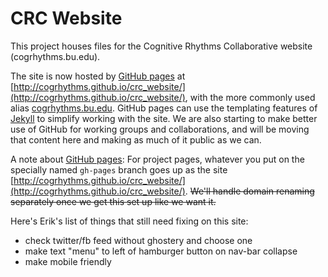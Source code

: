 CRC Website
===========

This project houses files for the Cognitive Rhythms Collaborative website (cogrhythms.bu.edu).

The site is now hosted by [GitHub pages](pages.github.com) at [http://cogrhythms.github.io/crc_website/](http://cogrhythms.github.io/crc_website/), with the more commonly used alias [cogrhythms.bu.edu](http://cogrhythms.bu.edu).  GitHub pages can use the templating features of [Jekyll](http://jekyllrb.com/) to simplify working with the site. We are also starting to make better use of GitHub for working groups and collaborations, and will be moving that content here and making as much of it public as we can.

A note about [GitHub pages](http://pages.github.com): For project pages, whatever you put on the specially named `gh-pages` branch goes up as the site [http://cogrhythms.github.io/crc_website/](http://cogrhythms.github.io/crc_website/). ~~We'll handle domain renaming separately once we get this set up like we want it.~~

Here's Erik's list of things that still need fixing on this site:
* check twitter/fb feed without ghostery and choose one
* make text "menu" to left of hamburger button on nav-bar collapse
* make mobile friendly
